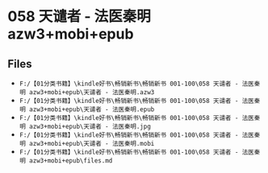 # 058 天谴者 - 法医秦明 azw3+mobi+epub

## Files

- `F:/【01分类书籍】\kindle好书\畅销新书\畅销新书 001-100\058 天谴者 - 法医秦明 azw3+mobi+epub\天谴者 - 法医秦明.azw3`
- `F:/【01分类书籍】\kindle好书\畅销新书\畅销新书 001-100\058 天谴者 - 法医秦明 azw3+mobi+epub\天谴者 - 法医秦明.epub`
- `F:/【01分类书籍】\kindle好书\畅销新书\畅销新书 001-100\058 天谴者 - 法医秦明 azw3+mobi+epub\天谴者 - 法医秦明.jpg`
- `F:/【01分类书籍】\kindle好书\畅销新书\畅销新书 001-100\058 天谴者 - 法医秦明 azw3+mobi+epub\天谴者 - 法医秦明.mobi`
- `F:/【01分类书籍】\kindle好书\畅销新书\畅销新书 001-100\058 天谴者 - 法医秦明 azw3+mobi+epub\files.md`
